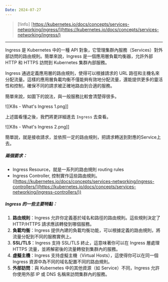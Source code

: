 ```yaml
---
Date: 2024-07-27
---
```

>[!info]
>[https://kubernetes.io/docs/concepts/services-networking/ingress/](https://kubernetes.io/docs/concepts/services-networking/ingress/)

---
Ingress 是 Kubernetes 中的一種 API 對象，它管理集群內服務（Services）對外部訪問的路由規則。簡單來說，Ingress 是一個應用層負載均衡器，允許外部 HTTP 和 HTTPS 訪問到 Kubernetes 集群內部服務。

Ingress 通過定義應用層的路由規則，使得可以根據請求的 URL 路徑和主機名來分配流量。這樣的應用層負載均衡不僅能夠有效地分配流量，還能提供更多的靈活性和控制，確保不同的請求被正確地路由到合適的服務。

簡單來說，如圖下的說法，與一般服務比較會清楚得很多。

![[K8s - What's Ingress 1.png]]

上述圖看懂之後，我們將更詳細進去 `Ingress` 去查看。

![[K8s - What's Ingress 2.png]]

簡單說，就是接收請求，並依照一定的路由規則，把請求轉送到對應的Service上去。
##### 兩個要求：
- Ingress Resource，就是一系列的路由規則 routing rules
-  Ingress Controller, 控制實作這些路由規則。([https://kubernetes.io/docs/concepts/services-networking/ingress-controllers/](https://kubernetes.io/docs/concepts/services-networking/ingress-controllers/))
##### Ingress 的一些主要特點：
1. **路由規則**：Ingress 允許你定義基於域名和路徑的路由規則。這些規則決定了 HTTP/HTTPS 請求應該轉發到哪個服務。
2. **負載均衡**：Ingress 提供內建的負載均衡功能，可以根據定義的路由規則，將流量分配到不同的服務實例上。
3. **SSL/TLS**：Ingress 支持 SSL/TLS 終止，這意味著你可以在 Ingress 層處理 HTTPS 流量，並將解密後的流量轉發到集群內的服務。
4. **虛擬主機**：Ingress 支持虛擬主機（Virtual Hosts），這使得你可以在同一個 Ingress 資源中為不同的域名配置不同的路由規則。
5. **外部訪問**：與 Kubernetes 中的其他資源（如 Service）不同，Ingress 允許你使用外部 IP 或 DNS 名稱來訪問集群內的服務。
